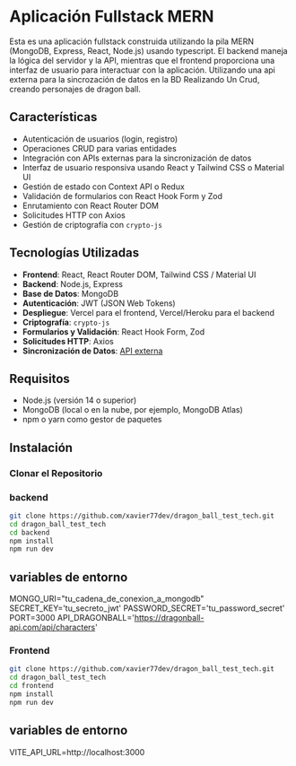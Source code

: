 # Aplicación Fullstack MERN

Esta es una aplicación fullstack construida utilizando la pila MERN (MongoDB, Express, React, Node.js) usando typescript. El backend maneja la lógica del servidor y la API,
mientras que el frontend proporciona una interfaz de usuario para interactuar con la aplicación. Utilizando una api externa para la sincrozación de datos en la BD
Realizando Un Crud, creando personajes de dragon ball.

## Características

- Autenticación de usuarios (login, registro)
- Operaciones CRUD para varias entidades
- Integración con APIs externas para la sincronización de datos
- Interfaz de usuario responsiva usando React y Tailwind CSS o Material UI
- Gestión de estado con Context API o Redux
- Validación de formularios con React Hook Form y Zod
- Enrutamiento con React Router DOM
- Solicitudes HTTP con Axios
- Gestión de criptografía con `crypto-js`

## Tecnologías Utilizadas

- **Frontend**: React, React Router DOM, Tailwind CSS / Material UI
- **Backend**: Node.js, Express
- **Base de Datos**: MongoDB
- **Autenticación**: JWT (JSON Web Tokens)
- **Despliegue**: Vercel para el frontend, Vercel/Heroku para el backend
- **Criptografía**: `crypto-js`
- **Formularios y Validación**: React Hook Form, Zod
- **Solicitudes HTTP**: Axios
- **Sincronización de Datos**: [API externa](https://dragonball-api.com/api/characters)

## Requisitos

- Node.js (versión 14 o superior)
- MongoDB (local o en la nube, por ejemplo, MongoDB Atlas)
- npm o yarn como gestor de paquetes

## Instalación

### Clonar el Repositorio

### backend
```bash
git clone https://github.com/xavier77dev/dragon_ball_test_tech.git
cd dragon_ball_test_tech
cd backend
npm install
npm run dev
```
## variables de entorno
MONGO_URI="tu_cadena_de_conexion_a_mongodb"
SECRET_KEY='tu_secreto_jwt'
PASSWORD_SECRET='tu_password_secret'
PORT=3000
API_DRAGONBALL='https://dragonball-api.com/api/characters'


### Frontend
```bash
git clone https://github.com/xavier77dev/dragon_ball_test_tech.git
cd dragon_ball_test_tech
cd frontend
npm install
npm run dev
```
## variables de entorno
VITE_API_URL=http://localhost:3000


